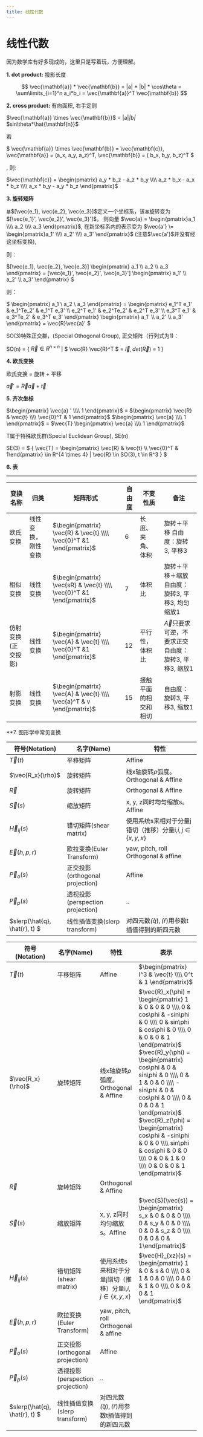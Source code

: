 ```yaml
---
title: 线性代数
---
```


# 线性代数

因为数学库有好多现成的，这里只是写着玩，方便理解。

**1. dot product:** 投影长度

$$
\vec{\mathbf{a}} * \vec{\mathbf{b}} = |a| * |b| * \cos\theta = \sum\limits_{i=1}^n a_i*b_i = \vec{\mathbf{a}}^T
\vec{\mathbf{b}}
$$

**2. cross product:** 有向面积, 右手定则


$\vec{\mathbf{a}} \times \vec{\mathbf{b}}$ = |a|*|b|* $sin\theta*\hat{\mathbf{n}}$

若

$ \vec{\mathbf{a}} \times \vec{\mathbf{b}} = \vec{\mathbf{c}}, \vec{\mathbf{a}} = (a_x, a_y, a_z)^T, \vec{\mathbf{b}} = ( b_x, b_y, b_z)^T $

, 则:


$\vec{\mathbf{c}} = \begin{pmatrix} a_y * b_z - a_z * b_y \\\\ a_z * b_x - a_x * b_z \\\\ a_x * b_y - a_y * b_z \end{pmatrix}$



**3. 旋转矩阵**


`基`$[\vec{e_1}, \vec{e_2}, \vec{e_3}]$定义一个坐标系，该`基`旋转变为$[\vec{e_1}', \vec{e_2}', \vec{e_3}']$。
则向量
$\vec{a} = \begin{pmatrix}a_1 \\\\ a_2 \\\\ a_3 \end{pmatrix}$, 
在新坐标系内的表示变为
$\vec{a'} \= \begin{pmatrix}a_1' \\\\ a_2' \\\\ a_3' \end{pmatrix}$
(注意$\vec{a'}$并没有经这坐标变换),

则：

$[\vec{e_1}, \vec{e_2}, \vec{e_3}] \begin{pmatrix} a_1 \\\\ a_2 \\\\ a_3 \end{pmatrix} = [\vec{e_1}', \vec{e_2}', \vec{e_3}'] \begin{pmatrix} a_1' \\\\ a_2' \\\\ a_3' \end{pmatrix} $

则：

$ \begin{pmatrix} a_1 \\ a_2 \\ a_3 \end{pmatrix} = \begin{pmatrix} e_1^T e_1' & e_1^Te_2' & e_1^T e_3' \\\\ e_2^T e_1' & e_2^Te_2' & e_2^T e_3' \\\\ e_3^T e_1' & e_3^Te_2' & e_3^T e_3' \end{pmatrix} \begin{pmatrix} a_1' \\\\ a_2' \\\\ a_3' \end{pmatrix} = \vec{R}\vec{a}' $

SO(3)特殊正交群，(Special Othogonal Group), 正交矩阵（行列式为1)：

SO(n) =
\{ $\vec{R} \in R^{n \times n}$ \|
$ \vec{R} \vec{R}^T $
\= 
$\vec{I}, det( \vec{R} )$ = 1 \}


**4. 欧氏变换**

欧氏变换 = 旋转 + 平移

$\vec{a}' = \vec{R} \vec{a} + \vec{t}$

**5. 齐次坐标**


$\begin{pmatrix} \vec{a} ' \\\\ 1 \end{pmatrix}$ =
$\begin{pmatrix} \vec{R} & \vec{t} \\\\ \vec{0}^T & 1 \end{pmatrix}$
$\begin{pmatrix} \vec{a} \\\\ 1 \end{pmatrix}$ =
$\vec{T} \begin{pmatrix} \vec{a} \\\\ 1 \end{pmatrix}$



T属于特殊欧氏群(Special Euclidean Group), SE(n)

SE(3) =
$ \{ \vec{T} = \begin{pmatrix} \vec{R} & \vec{t} \\\\ \vec{0}^T & 1\end{pmatrix} \in R^{4 \times 4} | \vec{R} \in SO(3), t \in R^3 \} $

**6. 表**

---

| 变换名称           | 归类               | 矩阵形式                                                             | 自由度 | 不变性质             | 备注                                                           |
| -------------------- | -------------------- | ---------------------------------------------------------------------- | -------- | ---------------------- | ---------------------------------------------------------------- |
| 欧氏变换           | 线性变换，刚性变换 | $\begin{pmatrix} \vec{R} & \vec{t} \\\\ \vec{0}^T &1 \end{pmatrix}$  | 6      | 长度、夹角、体积     | 旋转＋平移 自由度：旋转3, 平移3                            |
| 相似变换           | 线性变换           | $\begin{pmatrix} \vec{sR} & \vec{t} \\\\ \vec{0}^T &1 \end{pmatrix}$ | 7      | 体积比               | 旋转＋平移＋缩放自由度：旋转3, 平移3, 均匀缩放1            |
| 仿射变换(正交投影) | 线性变换           | $\begin{pmatrix} \vec{A} & \vec{t} \\\\ \vec{0}^T &1 \end{pmatrix}$  | 12     | 平行性，体积比       | $\vec{A}$只要求可逆，不要求正交自由度：旋转3, 平移3, 缩放1 |
| 射影变换           | 线性变换           | $\begin{pmatrix} \vec{A} & \vec{t} \\\\ \vec{a}^T & v \end{pmatrix}$ | 15     | 接触平面的相交和相切 | 自由度：旋转3, 平移3, 缩放1                                    |

**7. 图形学中常见变换

| 符号(Notation)                  | 名字(Name)                     | 特性                                           |
|-------------------------------|------------------------------|----------------------------------------------|
| $\vec{T}(t)$                  | 平移矩阵                         | Affine                                       |
| $\vec{R_x}(\rho)$             | 旋转矩阵                         | 线x轴旋转$\rho$弧度。Orthogonal & Affine            |
| $\vec{R}$                     | 旋转矩阵                         | Orthogonal & Affine                          |
| $\vec{S}(s)$                  | 缩放矩阵                         | x, y, z同时均匀缩放s。Affine                        |
| $\vec{H}_{ij}(s)$             | 错切矩阵(shear matrix)           | 使用系统s来相对于分量j错切（推移）分量i,$i,j \in \{ x, y, x\}$ |
| $\vec{E}(h,p,r)$              | 欧拉变换(Euler Transform)        | yaw, pitch, roll  Orthogonal & affine        |
| $\vec{P}_o(s)$                | 正交投影(orthogonal projection)  | Affine                                       |
| $\vec{P}_p(s)$                | 透视投影(perspection projection) | ..                                           |
| $slerp(\hat{q}, \hat{r}, t) $ | 线性插值变换(slerp transform)      | 对四元数$\hat(q), \hat(r)$用参数t插值得到的新四元数          |

| 符号(Notation)                  | 名字(Name)                     | 特性                                           | 表示                                                                                                                                                                                                                                                                                                                                                                                                                                                         |
|-------------------------------|------------------------------|----------------------------------------------|------------------------------------------------------------------------------------------------------------------------------------------------------------------------------------------------------------------------------------------------------------------------------------------------------------------------------------------------------------------------------------------------------------------------------------------------------------|
| $\vec{T}(t)$                  | 平移矩阵                         | Affine                                       | $\begin{pmatrix} I^3 & \vec{t} \\\\ 0^t & 1 \end{pmatrix}$                                                                                                                                                                                                                                                                                                                                                                                                 |
| $\vec{R_x}(\rho)$             | 旋转矩阵                         | 线x轴旋转$\rho$弧度。Orthogonal & Affine            | $\vec{R}_x(\phi) = \begin{pmatrix} 1 & 0 & 0 & 0 \\\\ 0 & cos\phi & -sin\phi & 0 \\\\ 0 & sin\phi & cos\phi & 0 \\\\ 0 & 0 & 0 & 1 \end{pmatrix}$ $\vec{R}_y(\phi) = \begin{pmatrix} cos\phi & 0 & sin\phi & 0 \\\\ 0 & 1 & 0 & 0 \\\\ -sin\phi & 0 & cos\phi & 0 \\\\ 0 & 0 & 0 & 1 \end{pmatrix}$ $\vec{R}_z(\phi) = \begin{pmatrix} cos\phi & -sin\phi & 0 & 0 \\\\ sin\phi & cos\phi & 0 & 0 \\\\ 0 & 0 & 1 & 0 \\\\ 0 & 0 & 0 & 1 \end{pmatrix}$ |
| $\vec{R}$                     | 旋转矩阵                         | Orthogonal & Affine                          |                                                                                                                                                                                                                                                                                                                                                                                                                                                            |
| $\vec{S}(s)$                  | 缩放矩阵                         | x, y, z同时均匀缩放s。Affine                        | $\vec{S}(\vec{s}) = \begin{pmatrix} s_x & 0 & 0 & 0 \\\\ 0 & s_y & 0 & 0 \\\\ 0 & 0 & s_z & 0 \\\\ 0 & 0 & 0 & 1\end{pmatrix}$                                                                                                                                                                                                                                                                                                                             |
| $\vec{H}_{ij}(s)$             | 错切矩阵(shear matrix)           | 使用系统s来相对于分量j错切（推移）分量i,$i,j \in \{ x, y, x\}$ | $\vec{H}_{xz}(s) = \begin{pmatrix} 1 & 0 & s & 0 \\\\ 0 & 1 & 0 & 0 \\\\ 0 & 0 & 1 & 0 \\\\ 0 & 0 & 0 & 1 \end{pmatrix}$                                                                                                                                                                                                                                                                                                                                  |
| $\vec{E}(h,p,r)$              | 欧拉变换(Euler Transform)        | yaw, pitch, roll  Orthogonal & affine        |                                                                                                                                                                                                                                                                                                                                                                                                                                                            |
| $\vec{P}_o(s)$                | 正交投影(orthogonal projection)  | Affine                                       |                                                                                                                                                                                                                                                                                                                                                                                                                                                            |
| $\vec{P}_p(s)$                | 透视投影(perspection projection) | ..                                           |                                                                                                                                                                                                                                                                                                                                                                                                                                                            |
| $slerp(\hat{q}, \hat{r}, t) $ | 线性插值变换(slerp transform)      | 对四元数$\hat(q), \hat(r)$用参数t插值得到的新四元数          |                                                                                                                                                                                                                                                                                                                                                                                                                                                            |

